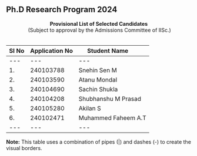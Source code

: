 ## Ph.D Research Program 2024

<center><b>Provisional List of Selected Candidates</b><br>
 (Subject to approval by the Admissions Committee of IISc.)</center>

<br>

| SI No  | Application No | Student Name       |
|---|---|---|
|---|---|---|
| 1.  | 240103788 | Snehin Sen M       |
| 2.  | 240103590 | Atanu Mondal       |
| 3.  | 240104690 | Sachin Shukla       |
| 4.  | 240104208 | Shubhanshu M Prasad |
| 5.  | 240105280 | Akilan S          |
| 6.  | 240102471 | Muhammed Faheem A.T |
|---|---|---|

**Note:** This table uses a combination of pipes (|) and dashes (-) to create the visual borders.


